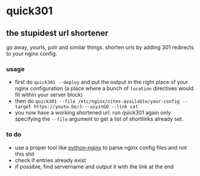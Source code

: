 # quick301
## the stupidest url shortener

go away, yourls, polr and similar things. shorten urls by adding 301 redirects to your nginx config.

### usage
+ first do `quick301 --deploy` and put the output in the right place of your nginx configuration (a place where a bunch of `location` directives would fit within your server block)
+ then do `quick301 --file /etc/nginx/sites-available/your-config --target https://youtu.be/J---aiyznGQ --link cat`
+ you now have a working shortened url. run quick301 again only specifying the `--file` argument to get a list of shortlinks already set.

### to do
+ use a proper tool like [python-nginx](https://github.com/peakwinter/python-nginx) to parse nginx config files and not this shit
+ check if entries already exist
+ if possible, find servername and output it with the link at the end
